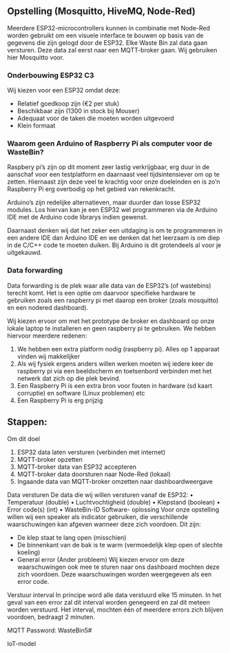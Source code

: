 ## Opstelling (Mosquitto, HiveMQ, Node-Red)

Meerdere ESP32-microcontrollers kunnen in combinatie met Node-Red worden gebruikt om een visuele interface te bouwen op basis van de gegevens die zijn gelogd door de ESP32. Elke Waste Bin zal data gaan versturen. Deze data zal eerst naar een MQTT-broker gaan. Wij gebruiken hier Mosquitto voor.

### Onderbouwing ESP32 C3

Wij kiezen voor een ESP32 omdat deze:
- 	Relatief goedkoop zijn (€2 per stuk)
- 	Beschikbaar zijn (1300 in stock bij Mouser)
-	Adequaat voor de taken die moeten worden uitgevoerd
-	Klein formaat

### Waarom geen Arduino of Raspberry Pi als computer voor de WasteBin?

Raspbery pi’s zijn op dit moment zeer lastig verkrijgbaar, erg duur in de aanschaf voor een testplatform en daarnaast veel tijdsintensiever om op te zetten. Hiernaast zijn deze veel te krachtig voor onze doeleinden en is zo’n Raspberry Pi erg overbodig op het gebied van rekenkracht.

Arduino’s zijn redelijke alternatieven, maar duurder dan losse ESP32 modules. Los hiervan kan je een ESP32 wel programmeren via de Arduino IDE met de Arduino code librarys indien gewenst.

Daarnaast denken wij dat het zeker een uitdaging is om te programmeren in een andere IDE dan Arduino IDE en we denken dat het leerzaam is om diep in de C/C++ code te moeten duiken. Bij Arduino is dit grotendeels al voor je uitgekauwd.

### Data forwarding

Data forwarding is de plek waar alle data van de ESP32’s (of wastebins) terecht komt. Het is een optie om daarvoor specifieke hardware te gebruiken zoals een raspberry pi met daarop een broker (zoals mosquitto) en een nodered dashboard). 

Wij kiezen ervoor om met het prototype de broker en dashboard op onze lokale laptop te installeren en geen raspberry pi te gebruiken. We hebben hiervoor meerdere redenen:

1.	We hebben een extra platform nodig (raspberry pi). Alles op 1 apparaat vinden wij makkelijker
2.	Als wij fysiek ergens anders willen werken moeten wij iedere keer de raspberry pi via een beeldscherm en toetsenbord verbinden met het netwerk dat zich op die plek bevind.
3.	Een Raspberry Pi is een extra bron voor fouten in hardware (sd kaart corruptie) en software (Linux problemen) etc
4. Een Raspberry Pi is erg prijzig
 
## Stappen:

Om dit doel 
1.	ESP32 data laten versturen (verbinden met internet)
2.	MQTT-broker opzetten
3.	MQTT-broker data van ESP32 accepteren 
4.	MQTT-broker data doorsturen naar Node-Red (lokaal)
5.	Ingaande data van MQTT-broker omzetten naar dashboardweergave

Data versturen
De data die wij willen versturen vanaf de ESP32:
•	Temperatuur (double)
•	Luchtvochtigheid (double)
•	Klepstand (boolean)
•	Error code(s) (int)
•	WasteBin-ID
Software- oplossing
Voor onze opstelling willen wij een speaker als indicator gebruiken, die verschillende waarschuwingen kan afgeven wanneer deze zich voordoen. Dit zijn:
-	De klep staat te lang open (misschien)
-	De binnenkant van de bak is te warm (vermoedelijk klep open of slechte koeling)
-	General error (Ander probleem)
Wij kiezen ervoor om deze waarschuwingen ook mee te sturen naar ons dashboard mochten deze zich voordoen. Deze waarschuwingen worden weergegeven als een error code.

Verstuur interval
In principe word alle data verstuurd elke 15 minuten. In het geval van een error zal dit interval worden genegeerd en zal dit meteen worden verstuurd. Het interval, mochten één of meerdere errors zich blijven voordoen, bedraagt 2 minuten.

MQTT Password: WasteBin5#

IoT-model
